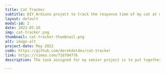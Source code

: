 ```yaml
---
title: Cat Tracker
subtitle: DIY Ardiuno project to track the response time of my cat at mealtime.
layout: default
modal-id: 2
date: 2022-05-16
img: cat-tracker.png
thumbnail: cat-tracker-thumbnail.png
alt: image-alt
project-date: May 2022
code: https://github.com/derekdotdev/cat-tracker
link: https://vimeo.com/718704776
description: The task assigned for my senior project is to put together a small data collection system and visualize the data in a graphical manner. When brainstorming ideas one evening, my 16-pound cat Juno came in to let me know he was hungry. Now, I cut myself out of that equation *years ago* by getting him an auto-feeder, but he still insists on letting me know when it's dinner time. What happened next was pure serendipity. The instant his feeder began to loudly dispense his food, he bolted out of the room faster than a bat out of hell! It was then that I realized what I had to do....This feat of modern engineering is centered around an Arduino Uno Microcontroller which leverages the power of its ATMega328P to do the unthinkable. The Cat Tracker 5000 uses an AVR PIC sound sensor to detect when your pet's food begins dispensing and stores the foodEvent with a timestamp provided by its fully-programmable DS3231 real-time clock (RTC) module. When your pet arrives on the scene 2.2 seconds later (or faster) to gobble down that hard-earned food, the second sensor-a passive infrared (PIR)-is triggered. The sensor trip triggers an operation which subtracts the foodEvent timestamp from the current timestamp and writes the overall cat response time to an SD card as a CSV. Finally, you can import this data into your favorite spreadsheet program for analysis!

---
```


